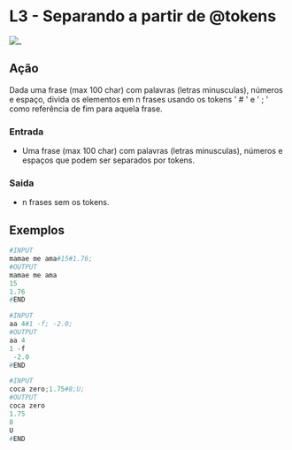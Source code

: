 # L3 - Separando a partir de @tokens

![_](cover.jpg)

## Ação

Dada uma frase (max 100 char) com palavras (letras minusculas), números e espaço, divida os elementos em n frases usando os tokens ' # ' e ' ; ' como referência de fim para aquela frase.

### Entrada

* Uma frase (max 100 char) com palavras (letras minusculas), números e espaços que podem ser separados por tokens.

### Saida

* n frases sem os tokens.

## Exemplos

``` py
#INPUT
mamae me ama#15#1.76;
#OUTPUT
mamae me ama
15
1.76
#END
```

```py
#INPUT
aa 4#1 -f; -2.0;
#OUTPUT
aa 4
1 -f
 -2.0
#END
```

```py
#INPUT
coca zero;1.75#8;U;
#OUTPUT
coca zero
1.75
8
U
#END
```
